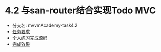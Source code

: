 # 4.2 与san-router结合实现Todo MVC

* 分支名: mvvmAcademy-task4.2
* [任务要求](http://ife.baidu.com/course/detail/id/20)
* [个人练习完成源码](https://github.com/cycdpoCodeLab/ife-course-2018/tree/mvvmAcademy-task4.2)
* [完成效果](https://cycdpocodelab.github.io/ife-course-2018/mvvmAcademy/task4.2/index.html)

